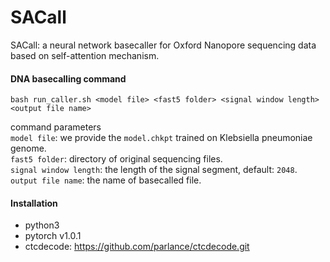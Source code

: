 # SACall
SACall: a neural network basecaller for Oxford Nanopore sequencing data based on self-attention mechanism.

#### DNA basecalling command
```angular2
bash run_caller.sh <model file> <fast5 folder> <signal window length> <output file name>
```
command parameters  
`model file`: we provide the `model.chkpt` trained on Klebsiella pneumoniae genome.   
`fast5 folder`: directory of original sequencing files.   
`signal window length`: the length of the signal segment, default: `2048`.   
`output file name`: the name of basecalled file.  

#### Installation
* python3  
* pytorch v1.0.1    
* ctcdecode: https://github.com/parlance/ctcdecode.git
